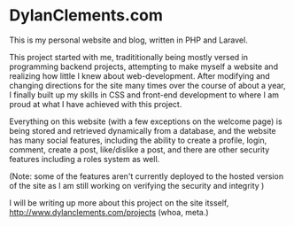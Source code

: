 # DylanClements.com
This is my personal website and blog, written in PHP and Laravel.

This project started with me, tradititionally being mostly versed in programming backend projects, attempting to make myself a website and realizing how little I knew about web-development. After modifying and changing directions for the site many times over the course of about a year, I finally built up my skills in CSS and front-end development to where I am proud at what I have achieved with this project.

Everything on this website (with a few exceptions on the welcome page) is being stored and retrieved dynamically from a database, and the website has many social features, including the ability to create a profile, login, comment, create a post, like/dislike a post, and there are other security features including a roles system as well.

(Note: some of the features aren't currently deployed to the hosted version of the site as I am still working on verifying the security and integrity )

I will be writing up more about this project on the site itsself, http://www.dylanclements.com/projects (whoa, meta.)
